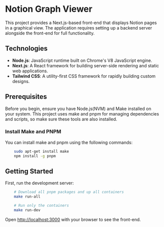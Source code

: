 # Notion Graph Viewer

This project provides a Next.js-based front-end that displays Notion pages in a graphical view. The application requires setting up a backend server alongside the front-end for full functionality.

## Technologies

- **Node.js**: JavaScript runtime built on Chrome's V8 JavaScript engine.
- **Next.js**: A React framework for building server-side rendering and static web applications.
- **Tailwind CSS**: A utility-first CSS framework for rapidly building custom designs.

## Prerequisites

Before you begin, ensure you have Node.js(NVM) and Make installed on your system. This project uses make and pnpm for managing dependencies and scripts, so make sure these tools are also installed.

### Install Make and PNPM
You can install make and pnpm using the following commands:

```bash
    sudo apt-get install make
    npm install -g pnpm
```

## Getting Started

First, run the development server:

```bash
    # Download all pnpm packages and up all containers
    make run-all

    # Run only the containers
    make run-dev
```

Open [http://localhost:3000](http://localhost:3000) with your browser to see the front-end.